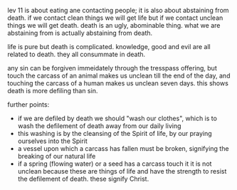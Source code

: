 lev 11 is about eating ane contacting people; it is also about abstaining from
death. if we contact clean things we will get life but if we contact unclean things
we will get death. death is an ugly, abominable thing. what we are abstaining from
is actually abstaining from death.

life is pure but death is complicated. knowledge, good and evil are all related to
death. they all consummate in death.

any sin can be forgiven immeidately through the tresspass offering, but touch the carcass of an animal makes us unclean till the end of the day, and touching the carcass of a human makes us unclean seven days. this shows death is more defiling than sin.

further points:
- if we are defiled by death we should "wash our clothes", which is to wash the defilement of death away from our daily living
- this washing is by the cleansing of the Spirit of life, by our praying ourselves into the Spirit
- a vessel upon which a carcass has fallen must be broken, signifying the breaking of our natural life
- if a spring (flowing water) or a seed has a carcass touch it it is not unclean because these are things of life and have the strength to resist the defilement of death. these signify Christ.
